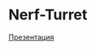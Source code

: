 # Nerf-Turret
[Презентация](https://docs.google.com/presentation/d/1fLrgsliyY0jNuQwyysKF2oRUAvKUPr7-/edit?usp=sharing&ouid=101685402198648304699&rtpof=true&sd=true)

